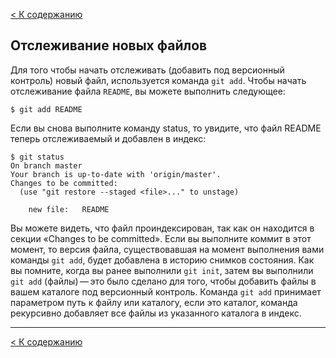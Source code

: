 [< К содержанию](./README.md)

## Отслеживание новых файлов

Для того чтобы начать отслеживать (добавить под версионный контроль) новый файл, используется команда `git add`. Чтобы начать отслеживание файла `README`, вы можете выполнить следующее:
```
$ git add README
```
Если вы снова выполните команду status, то увидите, что файл README теперь отслеживаемый и добавлен в индекс:
```
$ git status
On branch master
Your branch is up-to-date with 'origin/master'.
Changes to be committed:
  (use "git restore --staged <file>..." to unstage)

    new file:   README
```
Вы можете видеть, что файл проиндексирован, так как он находится в секции «Changes to be committed». Если вы выполните коммит в этот момент, то версия файла, существовавшая на момент выполнения вами команды `git add`, будет добавлена в историю снимков состояния. Как вы помните, когда вы ранее выполнили `git init`, затем вы выполнили `git add` (файлы) — это было сделано для того, чтобы добавить файлы в вашем каталоге под версионный контроль. Команда `git add` принимает параметром путь к файлу или каталогу, если это каталог, команда рекурсивно добавляет все файлы из указанного каталога в индекс.

---
[< К содержанию](./README.md)